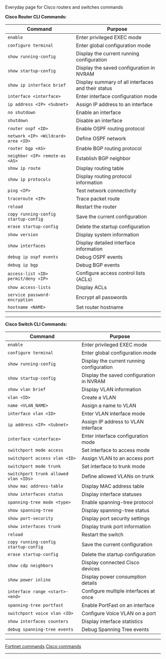 Everyday page for Cisco routers and switches commands

**Cisco Router CLI Commands:**

| Command | Purpose |
|---------|---------|
| `enable` | Enter privileged EXEC mode |
| `configure terminal` | Enter global configuration mode |
| `show running-config` | Display the current running configuration |
| `show startup-config` | Display the saved configuration in NVRAM |
| `show ip interface brief` | Display summary of all interfaces and their status |
| `interface <interface>` | Enter interface configuration mode |
| `ip address <IP> <Subnet>` | Assign IP address to an interface |
| `no shutdown` | Enable an interface |
| `shutdown` | Disable an interface |
| `router ospf <ID>` | Enable OSPF routing protocol |
| `network <IP> <Wildcard> area <ID>` | Define OSPF network |
| `router bgp <AS>` | Enable BGP routing protocol |
| `neighbor <IP> remote-as <AS>` | Establish BGP neighbor |
| `show ip route` | Display routing table |
| `show ip protocols` | Display routing protocol information |
| `ping <IP>` | Test network connectivity |
| `traceroute <IP>` | Trace packet route |
| `reload` | Restart the router |
| `copy running-config startup-config` | Save the current configuration |
| `erase startup-config` | Delete the startup configuration |
| `show version` | Display system information |
| `show interfaces` | Display detailed interface information |
| `debug ip ospf events` | Debug OSPF events |
| `debug ip bgp` | Debug BGP events |
| `access-list <ID> permit/deny <IP>` | Configure access control lists (ACLs) |
| `show access-lists` | Display ACLs |
| `service password-encryption` | Encrypt all passwords |
| `hostname <NAME>` | Set router hostname |

---

**Cisco Switch CLI Commands:**

| Command | Purpose |
|---------|---------|
| `enable` | Enter privileged EXEC mode |
| `configure terminal` | Enter global configuration mode |
| `show running-config` | Display the current running configuration |
| `show startup-config` | Display the saved configuration in NVRAM |
| `show vlan brief` | Display VLAN information |
| `vlan <ID>` | Create a VLAN |
| `name <VLAN_NAME>` | Assign a name to VLAN |
| `interface vlan <ID>` | Enter VLAN interface mode |
| `ip address <IP> <Subnet>` | Assign IP address to VLAN interface |
| `interface <interface>` | Enter interface configuration mode |
| `switchport mode access` | Set interface to access mode |
| `switchport access vlan <ID>` | Assign VLAN to an access port |
| `switchport mode trunk` | Set interface to trunk mode |
| `switchport trunk allowed vlan <IDs>` | Define allowed VLANs on trunk |
| `show mac address-table` | Display MAC address table |
| `show interfaces status` | Display interface statuses |
| `spanning-tree mode <type>` | Enable spanning-tree protocol |
| `show spanning-tree` | Display spanning-tree status |
| `show port-security` | Display port security settings |
| `show interfaces trunk` | Display trunk port information |
| `reload` | Restart the switch |
| `copy running-config startup-config` | Save the current configuration |
| `erase startup-config` | Delete the startup configuration |
| `show cdp neighbors` | Display connected Cisco devices |
| `show power inline` | Display power consumption details |
| `interface range <start>-<end>` | Configure multiple interfaces at once |
| `spanning-tree portfast` | Enable PortFast on an interface |
| `switchport voice vlan <ID>` | Configure Voice VLAN on a port |
| `show interfaces counters` | Display interface statistics |
| `debug spanning-tree events` | Debug Spanning Tree events |


----

[Fortinet commands](https://github.com/charan317/studyguru/Fortinet.md)
[Cisco commands](https://github.com/charan317/studyguru/cisco.md)


---
